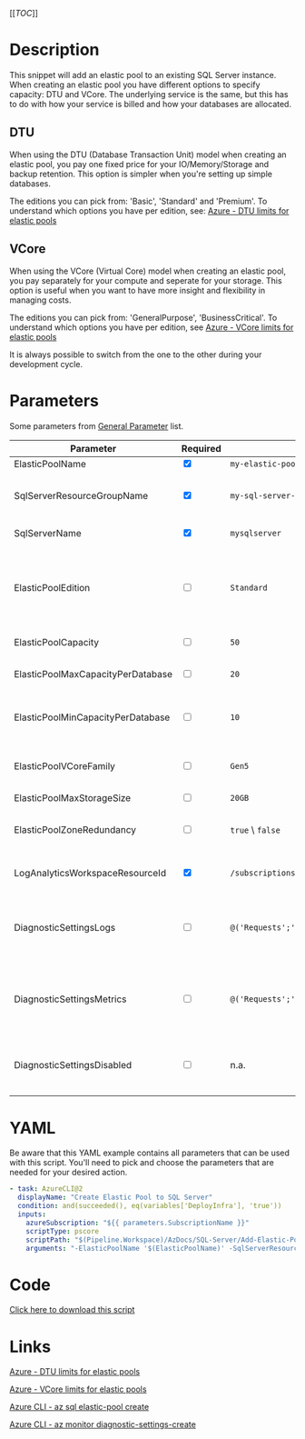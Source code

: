 [[_TOC_]]

# Description

This snippet will add an elastic pool to an existing SQL Server instance. When creating an elastic pool you have different options to specify capacity: DTU and VCore. The underlying service is the same, but this has to do with how your service is billed and how your databases are allocated.

## DTU

When using the DTU (Database Transaction Unit) model when creating an elastic pool, you pay one fixed price for your IO/Memory/Storage and backup retention. This option is simpler when you're setting up simple databases.

The editions you can pick from: 'Basic', 'Standard' and 'Premium'. To understand which options you have per edition, see: [Azure - DTU limits for elastic pools](https://docs.microsoft.com/en-us/azure/azure-sql/database/resource-limits-dtu-elastic-pools)

## VCore

When using the VCore (Virtual Core) model when creating an elastic pool, you pay separately for your compute and seperate for your storage. This option is useful when you want to have more insight and flexibility in managing costs.

The editions you can pick from: 'GeneralPurpose', 'BusinessCritical'. To understand which options you have per edition, see [Azure - VCore limits for elastic pools](https://docs.microsoft.com/en-us/azure/azure-sql/database/resource-limits-vcore-elastic-pools)

It is always possible to switch from the one to the other during your development cycle.

# Parameters

Some parameters from [General Parameter](/Azure/AzDocs-v1/Scripts) list.

| Parameter                         | Required                        | Example Value                                                                                                                                   | Description                                                                                                                                                            |
| --------------------------------- | ------------------------------- | ----------------------------------------------------------------------------------------------------------------------------------------------- | ---------------------------------------------------------------------------------------------------------------------------------------------------------------------- |
| ElasticPoolName                   | <input type="checkbox" checked> | `my-elastic-pool`                                                                                                                               | The name of the elastic pool.                                                                                                                                          |
| SqlServerResourceGroupName        | <input type="checkbox" checked> | `my-sql-server-resource-group`                                                                                                                  | The resourcegroup where your sql server resides in for which you're making an elastic pool.                                                                            |
| SqlServerName                     | <input type="checkbox" checked> | `mysqlserver`                                                                                                                                   | The name of the SQL Server resource.                                                                                                                                   |
| ElasticPoolEdition                | <input type="checkbox">         | `Standard`                                                                                                                                      | The elastic pool edition. When using DTU's pick from: 'Basic', 'Standard' and 'Premium'. When working with VCores, pick from: 'GeneralPurpose' and 'BusinessCritical'. |
| ElasticPoolCapacity               | <input type="checkbox">         | `50`                                                                                                                                            | The capacity of the pool in DTU's or VCores.                                                                                                                           |
| ElasticPoolMaxCapacityPerDatabase | <input type="checkbox">         | `20`                                                                                                                                            | The max capacity in DTU's or VCores any one database in the pool can consume.                                                                                          |
| ElasticPoolMinCapacityPerDatabase | <input type="checkbox">         | `10`                                                                                                                                            | The minimum capacity in DTU's or VCores each database in the pool is guaranteed.                                                                                       |
| ElasticPoolVCoreFamily            | <input type="checkbox">         | `Gen5`                                                                                                                                          | The compute generation component when using VCores. You can pick from: 'Gen5' and 'Gen4'.                                                                              |
| ElasticPoolMaxStorageSize         | <input type="checkbox">         | `20GB`                                                                                                                                          | The max storage size.                                                                                                                                                  |
| ElasticPoolZoneRedundancy         | <input type="checkbox">         | `true` \ `false`                                                                                                                                | To enable zone redundancy for the pool. NOTE: Not for all editions zone redundancy can be enabled.                                                                     |
| LogAnalyticsWorkspaceResourceId   | <input type="checkbox" checked> | `/subscriptions/<subscriptionid>/resourceGroups/<resourcegroup>/providers/Microsoft.OperationalInsights/workspaces/<loganalyticsworkspacename>` | The Log Analytics Workspace the diagnostic setting will be linked to.                                                                                                  |
| DiagnosticSettingsLogs            | <input type="checkbox">         | `@('Requests';'MongoRequests';)`                                                                                                                | If you want to enable a specific set of diagnostic settings for the category 'Logs'. By default, all categories for 'Logs' will be enabled.                            |
| DiagnosticSettingsMetrics         | <input type="checkbox">         | `@('Requests';'MongoRequests';)`                                                                                                                | If you want to enable a specific set of diagnostic settings for the category 'Metrics'. By default, all categories for 'Metrics' will be enabled.                      |
| DiagnosticSettingsDisabled        | <input type="checkbox">         | n.a.                                                                                                                                            | If you don't want to enable any diagnostic settings, you can pass this as a switch witout a value(`-DiagnosticsettingsDisabled`).                                      |

# YAML

Be aware that this YAML example contains all parameters that can be used with this script. You'll need to pick and choose the parameters that are needed for your desired action.

```yaml
- task: AzureCLI@2
  displayName: "Create Elastic Pool to SQL Server"
  condition: and(succeeded(), eq(variables['DeployInfra'], 'true'))
  inputs:
    azureSubscription: "${{ parameters.SubscriptionName }}"
    scriptType: pscore
    scriptPath: "$(Pipeline.Workspace)/AzDocs/SQL-Server/Add-Elastic-Pool-To-SQL-Server.ps1"
    arguments: "-ElasticPoolName '$(ElasticPoolName)' -SqlServerResourceGroupName '$(SqlServerResourceGroupName)' -SqlServerName '$(SqlServerName)' -ElasticPoolEdition '$(ElasticPoolEdition)' -ElasticPoolCapacity '$(ElasticPoolCapacity)' -ElasticPoolMaxCapacityPerDatabase '$(ElasticPoolMaxCapacityPerDatabase)' -ElasticPoolMinCapacityPerDatabase '$(ElasticPoolMinCapacityPerDatabase)' -ElasticPoolVCoreFamily '$(ElasticPoolVCoreFamily)' -ElasticPoolMaxStorageSize '$(ElasticPoolMaxStorageSize)' -ElasticPoolZoneRedundancy '$(ElasticPoolZoneRedundancy)' -LogAnalyticsWorkspaceResourceId '$(LogAnalyticsWorkspaceResourceId)' -ResourceTags $(ResourceTags) -DiagnosticSettingsLogs $(DiagnosticSettingsLogs) -DiagnosticSettingsDisabled $(DiagnosticSettingsDisabled)"
```

# Code

[Click here to download this script](../../../../src/SQL-Server/Add-Elastic-Pool-To-SQL-Server.ps1)

# Links

[Azure - DTU limits for elastic pools](https://docs.microsoft.com/en-us/azure/azure-sql/database/resource-limits-dtu-elastic-pools)

[Azure - VCore limits for elastic pools](https://docs.microsoft.com/en-us/azure/azure-sql/database/resource-limits-vcore-elastic-pools)

[Azure CLI - az sql elastic-pool create](https://docs.microsoft.com/en-us/cli/azure/sql/elastic-pool?view=azure-cli-latest#az_sql_elastic_pool_create)

[Azure CLI - az monitor diagnostic-settings-create](https://docs.microsoft.com/nl-nl/cli/azure/monitor/diagnostic-settings?view=azure-cli-latest#az_monitor_diagnostic_settings_create)

